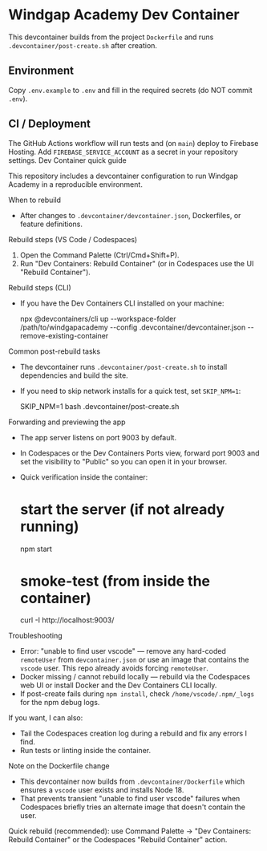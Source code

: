 Windgap Academy Dev Container
=============================

This devcontainer builds from the project `Dockerfile` and runs `.devcontainer/post-create.sh` after creation.

Environment
-----------
Copy `.env.example` to `.env` and fill in the required secrets (do NOT commit `.env`).

CI / Deployment
----------------
The GitHub Actions workflow will run tests and (on `main`) deploy to Firebase Hosting. Add `FIREBASE_SERVICE_ACCOUNT` as a secret in your repository settings.
Dev Container quick guide

This repository includes a devcontainer configuration to run Windgap Academy in a reproducible environment.

When to rebuild
- After changes to `.devcontainer/devcontainer.json`, Dockerfiles, or feature definitions.

Rebuild steps (VS Code / Codespaces)
1. Open the Command Palette (Ctrl/Cmd+Shift+P).
2. Run "Dev Containers: Rebuild Container" (or in Codespaces use the UI "Rebuild Container").

Rebuild steps (CLI)
- If you have the Dev Containers CLI installed on your machine:

  npx @devcontainers/cli up --workspace-folder /path/to/windgapacademy --config .devcontainer/devcontainer.json --remove-existing-container

Common post-rebuild tasks
- The devcontainer runs `.devcontainer/post-create.sh` to install dependencies and build the site.
- If you need to skip network installs for a quick test, set `SKIP_NPM=1`:

  SKIP_NPM=1 bash .devcontainer/post-create.sh

Forwarding and previewing the app
- The app server listens on port 9003 by default.
- In Codespaces or the Dev Containers Ports view, forward port 9003 and set the visibility to "Public" so you can open it in your browser.
- Quick verification inside the container:

  # start the server (if not already running)
  npm start

  # smoke-test (from inside the container)
  curl -I http://localhost:9003/

Troubleshooting
- Error: "unable to find user vscode" — remove any hard-coded `remoteUser` from `devcontainer.json` or use an image that contains the `vscode` user. This repo already avoids forcing `remoteUser`.
- Docker missing / cannot rebuild locally — rebuild via the Codespaces web UI or install Docker and the Dev Containers CLI locally.
- If post-create fails during `npm install`, check `/home/vscode/.npm/_logs` for the npm debug logs.

If you want, I can also:
- Tail the Codespaces creation log during a rebuild and fix any errors I find.
- Run tests or linting inside the container.

Note on the Dockerfile change
- This devcontainer now builds from `.devcontainer/Dockerfile` which ensures a `vscode` user exists and installs Node 18.
- That prevents transient "unable to find user vscode" failures when Codespaces briefly tries an alternate image that doesn't contain the user.

Quick rebuild (recommended): use Command Palette -> "Dev Containers: Rebuild Container" or the Codespaces "Rebuild Container" action.

